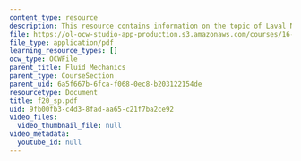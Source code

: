 ```yaml
---
content_type: resource
description: This resource contains information on the topic of Laval Nozzle Flows.
file: https://ol-ocw-studio-app-production.s3.amazonaws.com/courses/16-01-unified-engineering-i-ii-iii-iv-fall-2005-spring-2006/9fb00fb3c4d38fadaa65c21f7ba2ce92_f20_sp.pdf
file_type: application/pdf
learning_resource_types: []
ocw_type: OCWFile
parent_title: Fluid Mechanics
parent_type: CourseSection
parent_uid: 6a5f667b-6fca-f068-0ec8-b203122154de
resourcetype: Document
title: f20_sp.pdf
uid: 9fb00fb3-c4d3-8fad-aa65-c21f7ba2ce92
video_files:
  video_thumbnail_file: null
video_metadata:
  youtube_id: null
---
```

